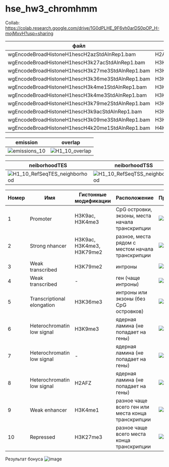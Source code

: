 # hse_hw3_chromhmm
Collab: https://colab.research.google.com/drive/1G0dPLHE_9F6vh0arDS0pOP_H-mojMxvH?usp=sharing

файл | имя
---|---
wgEncodeBroadHistoneH1hescH2azStdAlnRep1.bam | H2AFZ
wgEncodeBroadHistoneH1hescH3k27acStdAlnRep1.bam | H3K27ac
wgEncodeBroadHistoneH1hescH3k27me3StdAlnRep1.bam | H3K27me3
wgEncodeBroadHistoneH1hescH3k36me3StdAlnRep1.bam | H3K36me3
wgEncodeBroadHistoneH1hescH3k4me1StdAlnRep1.bam | H3K4me1
wgEncodeBroadHistoneH1hescH3k4me3StdAlnRep1.bam | H3K4me3
wgEncodeBroadHistoneH1hescH3k79me2StdAlnRep1.bam | H3K79me2
wgEncodeBroadHistoneH1hescH3k9acStdAlnRep1.bam | H3K9ac
wgEncodeBroadHistoneH1hescH3k09me3StdAlnRep1.bam | H3K9me3
wgEncodeBroadHistoneH1hescH4k20me1StdAlnRep1.bam | H4K20me1

emission | overlap 
---|---
![emissions_10](https://user-images.githubusercontent.com/103137801/230792911-fcf6812a-8a7e-4373-a292-7d326e4af139.png) | ![H1_10_overlap](https://user-images.githubusercontent.com/103137801/230792921-17275109-b657-4d90-9d9c-12a84fd68523.png) 

 neiborhoodTES | neiborhoodTSS | transition
---|---|---
![H1_10_RefSeqTES_neighborhood](https://user-images.githubusercontent.com/103137801/230792934-f92f1b17-c978-4dbd-9bdf-29f92fb8256c.png) | ![H1_10_RefSeqTSS_neighborhood](https://user-images.githubusercontent.com/103137801/230793029-76296a70-2641-43a9-82af-15fa51f30241.png) | ![transitions_10](https://user-images.githubusercontent.com/103137801/230793038-2cf3457a-f9db-4b7b-9ff0-8570a8fd236e.png)


Номер | Имя | Гистонные модификации | Расположение | Пример
---|---|---|---|---
1| Promoter |  H3K9ac, H3K4me3 | CpG островки, экзоны, места начала транскрипции | ![image](https://user-images.githubusercontent.com/103137801/230794242-8879c10b-6a41-4fc2-bdde-e3695bf72028.png)
2| Strong nhancer |  H3K9ac, H3K4me3, H3K79me2 | разное, места рядом с местом начала транскрипции | ![image](https://user-images.githubusercontent.com/103137801/230950816-6b4df66e-5bc1-4c2e-a3ed-7781f054d399.png)
3| Weak transcribed |  H3K79me2 | интроны | ![image](https://user-images.githubusercontent.com/103137801/230795404-36003e76-1bc1-4693-9a4a-25ee1d27be28.png)
4| Weak transcribed | - | ген (чаще интроны) |![image](https://user-images.githubusercontent.com/103137801/230795410-70662dc9-15a6-4890-a430-1eba5f71ac25.png)
5| Transcriptional elongation |  H3K36me3 | интроны или экзоны (без CpG островков) | ![image](https://user-images.githubusercontent.com/103137801/230952436-720324f6-7eb1-41be-898e-a3805d36359e.png)
6| Heterochromatin low signal |  H3K9me3 | ядерная ламина (не попадает на гены) | ![image](https://user-images.githubusercontent.com/103137801/230795558-db2bc0c2-b893-440f-8538-6cd5bf596f5e.png)
7| Heterochromatin low signal | - | ядерная ламина (не попадает на гены) | ![image](https://user-images.githubusercontent.com/103137801/230795253-9bd9682e-26d3-44fd-8751-1c687109f12a.png)
8| Heterochromatin low signal |  H2AFZ | ядерная ламина (не попадает на гены) | ![image](https://user-images.githubusercontent.com/103137801/230795255-e65a03e4-e5f0-4541-9350-c88296a7a745.png)
9| Weak enhancer |  H3K4me1 | разное чаще всего ген или места конца транскрипции | ![image](https://user-images.githubusercontent.com/103137801/230795561-d394d302-c3bb-422f-83bb-4cd01f0e0522.png)
10| Repressed |  H3K27me3 | разное чаще всего места конца транскрипции| ![image](https://user-images.githubusercontent.com/103137801/230950411-e784268c-5dcc-4817-9339-f3d1b1d50545.png)

Результат бонуса
![image](https://user-images.githubusercontent.com/103137801/230958568-da7a0c2c-7430-4c6c-9fef-e312ff7612dd.png)
